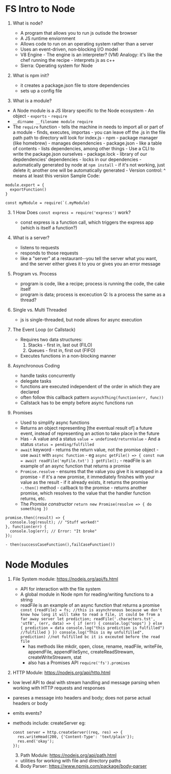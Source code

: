 # FS Intro to Node

1. What is node?
   - A program that allows you to run js outisde the browser
   - A JS runtime enviornment
   - Allows code to run on an operating system rather than a server
   - Uses an event-driven, non-blocking I/O model
   - V8 Engine - The engine is an interpreter? (VM) Analogy: it's like the chef running the recipe - interprets js as c++
   - Sierra: Operating system for Node

2. What is npm init?
   - it creates a package.json file to store dependencies
   - sets up a config file

3) What is a module?
  - A Node module is a JS library specific to the Node ecosystem - An object - `exports` - `require`
  - `__dirname __filename module require`
  - The `require` function - tells the machine in needs to import all or part of a module - finds, executes, importas - you can leave off the .js in the file path
    path to directory will look for index.js - npm - package manager (like homebrew) - manages dependencies - package.json - like a table of contents - lists dependencies, among other things - Use a CLI to write the package.json ourselves - package.lock - library of our depdendencies' dependencies - locks in our dependencies - automatically generated by node at `npm install` - if it's not working, just delete it; another one will be automatically generated - Version control: ^ means at least this version
    Sample Code:

```
module.export = {
  exportFunction()
}

const myModule = require(`(.myModule)

```

3. 1 How Does `const express = require('express')` work?

   - const express is a function call, which triggers the express app (which is itself a function?)

4. What is a server?
   - listens to requests
   - responds to those requests
   - like a "server" at a restaurant--you tell the server what you want, and the server either gives it to you or gives you an error message

5. Program vs. Process
   - program is code, like a recipe; process is running the code, the cake itself
   - program is data; process is excecution
     Q: Is a process the same as a thread?

6. Single vs. Multi Threaded
   - js is single-threaded, but node allows for async execution

7. The Event Loop (or Callstack)
   - Requires two data structures:
     1. Stacks - first in, last out (FILO)
     2. Queues - first in, first out (FIFO)
   - Executes functions in a non-blocking manner

8. Asynchronous Coding
   - handle tasks concurrently
   - delegate tasks
   - functions are executed independent of the order in which they are declared
   - often follow this callback pattern `asynchThing(function(err, func))`
   - Callstack has to be empty before async functions run

9. Promises
   - Used to simplify async functions
   - Returns an object representing [the eventual result of] a future event, instead of representing an action to take place in the future
   - Has - A value and a status
     `value = undefined/returnValue` - And a status
     `status = pending/fulfilled`
   - `await` keyword - returns the return value, not the promise object - use `await` with `async function` - eg `async getFile() => { const num = await readFile('myFile.txt') } getFile();` - readFile is an example of an async function that returns a promise
   - `Promise.resolve` - ensures that the value you give it is wrapped in a promise - if it's a new promise, it immediately finishes with your value as the result - if it already exists, it returns the promise -`.then()` method - callback to the promise - returns another promise, which resolves to the value that the handler function returns, etc.
   - The _Promise constructor_
     `return new Promise(resolve => { do something })`

```
promise.then((result) => {
  console.log(result); // "Stuff worked!"
}, function(err) {
  console.log(err); // Error: "It broke"
});
```
    - then(successCaseFunction(),failCaseFunction())

# Node Modules

1. File System module: https://nodejs.org/api/fs.html
   - API for interaction with the file system
   - A global module in Node npm for reading/writing functions to a string
   - readFile is an example of an async function that returns a promise
     `const {readFile} = fs; //this is asynchronous because we don't know how long it will take to read a file, it could be from a far away server let prediction; readFile('.characters.tst', 'utf8', (err, data) => { if (err) { console.log("oops") } else { prediction = data console.log("this prediction is fulfilled") //fulfilled } }) console.log("This is my unfulfilled", prediction) //not fulfilled bc it is exceuted before the read file`
     - has methods like mkdir, open, close, rename, readFile, writeFile, appendFile, appendFileSync, createReadStrewam, createWriteStreawm, stat
     - also has a Promises API `require('fs').promises`

2. HTTP Module: https://nodejs.org/api/http.html
- low level API to deal with stream handling and message parsing when working with HTTP requests and responses
- pareses a message into headers and body; does not parse actual headers or body
- emits events?
- methods include: createServer
  eg:

  ```
  const server = http.createServer((req, res) => {
    res.writeHead(200, {'Content-Type': 'text/plain'});
    res.end('okay');
  });
  ```

  3. Path Module: https://nodejs.org/api/path.html
  - utilities for working with file and directory paths

  4. Body Parser: https://www.npmjs.com/package/body-parser
